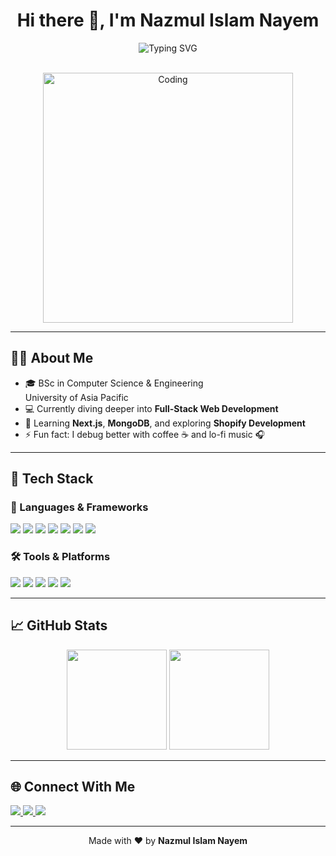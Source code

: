 <!-- GitHub Profile README for Nazmul Islam Nayem -->

<h1 align="center">Hi there 👋, I'm Nazmul Islam Nayem</h1>

<p align="center">
  <img src="https://readme-typing-svg.herokuapp.com?font=Fira+Code&weight=600&size=22&pause=1000&center=true&vCenter=true&width=550&lines=Shopify+Developer;Passionate+Coder;React+%7C+JavaScript+Developer;MongoDB+%7C+Full-Stack+Explorer;Let's+Build+Cool+Stuff+Together!🚀" alt="Typing SVG" />
</p>


<br />

<div align="center">
  <img alt="Coding" width="400" src="https://user-images.githubusercontent.com/55389276/140866485-8fb1c876-9a8f-4d6a-98dc-08c4981eaf70.gif" />
</div>

---

## 🙋‍♂️ About Me

- 🎓 BSc in Computer Science & Engineering  
  University of Asia Pacific  
- 💻 Currently diving deeper into **Full-Stack Web Development**
- 🌱 Learning **Next.js**, **MongoDB**, and exploring **Shopify Development**
- ⚡ Fun fact: I debug better with coffee ☕ and lo-fi music 🎧

---

## 🚀 Tech Stack

### 🧠 Languages & Frameworks
<p align="left">
  <img src="https://img.shields.io/badge/HTML5-E34F26?style=for-the-badge&logo=html5&logoColor=white" />
  <img src="https://img.shields.io/badge/CSS3-1572B6?style=for-the-badge&logo=css3&logoColor=white" />
  <img src="https://img.shields.io/badge/JavaScript-F0DB4F?style=for-the-badge&logo=javascript&logoColor=black" />
  <img src="https://img.shields.io/badge/React-20232A?style=for-the-badge&logo=react&logoColor=61DAFB" />
  <img src="https://img.shields.io/badge/Python-3776AB?style=for-the-badge&logo=python&logoColor=white" />
  <img src="https://img.shields.io/badge/MongoDB-4EA94B?style=for-the-badge&logo=mongodb&logoColor=white" />
  <img src="https://img.shields.io/badge/Shopify-96BF48?style=for-the-badge&logo=shopify&logoColor=white" />
</p>

### 🛠️ Tools & Platforms
<p align="left">
  <img src="https://img.shields.io/badge/VS%20Code-007ACC?style=for-the-badge&logo=visual-studio-code&logoColor=white" />
  <img src="https://img.shields.io/badge/Figma-F24E1E?style=for-the-badge&logo=figma&logoColor=white" />
  <img src="https://img.shields.io/badge/Git-F05032?style=for-the-badge&logo=git&logoColor=white" />
  <img src="https://img.shields.io/badge/GitHub-181717?style=for-the-badge&logo=github&logoColor=white" />
  <img src="https://img.shields.io/badge/XAMPP-FB7A24?style=for-the-badge&logo=xampp&logoColor=white" />
</p>

---

## 📈 GitHub Stats

<p align="center">
  <img src="https://github-readme-stats.vercel.app/api?username=Nazmul246&show_icons=true&theme=radical" height="160"/>
  <img src="https://github-readme-stats.vercel.app/api/top-langs/?username=Nazmul246&layout=compact&theme=radical" height="160"/>
</p>

---

## 🌐 Connect With Me

<p align="left">
  <a href="https://github.com/Nazmul246" target="_blank">
    <img src="https://img.shields.io/badge/GitHub-%2312100E.svg?style=for-the-badge&logo=github&logoColor=white" />
  </a>
  <a href="https://www.linkedin.com/in/nazmul-islam-nayem-379424213/" target="_blank">
    <img src="https://img.shields.io/badge/LinkedIn-%230A66C2.svg?style=for-the-badge&logo=linkedin&logoColor=white" />
  </a>
  <a href="https://www.facebook.com/nazmulislam4581" target="_blank">
    <img src="https://img.shields.io/badge/Facebook-%231877F2.svg?style=for-the-badge&logo=facebook&logoColor=white" />
  </a>
</p>

---

<p align="center">
  Made with ❤️ by <strong>Nazmul Islam Nayem</strong>
</p>
